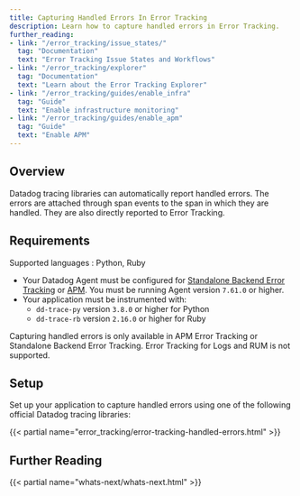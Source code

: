 ```yaml
---
title: Capturing Handled Errors In Error Tracking
description: Learn how to capture handled errors in Error Tracking.
further_reading:
- link: "/error_tracking/issue_states/"
  tag: "Documentation"
  text: "Error Tracking Issue States and Workflows"
- link: "/error_tracking/explorer"
  tag: "Documentation"
  text: "Learn about the Error Tracking Explorer"
- link: "/error_tracking/guides/enable_infra"
  tag: "Guide"
  text: "Enable infrastructure monitoring"
- link: "/error_tracking/guides/enable_apm"
  tag: "Guide"
  text: "Enable APM"
---
```


## Overview

Datadog tracing libraries can automatically report handled errors. The errors are attached through span events to the span in which they are handled. They are also directly reported to Error Tracking.

## Requirements
Supported languages
: Python, Ruby

- Your Datadog Agent must be configured for [Standalone Backend Error Tracking][1] or [APM][2]. You must be running Agent version `7.61.0` or higher.
- Your application must be instrumented with:
  - `dd-trace-py` version `3.8.0` or higher for Python
  - `dd-trace-rb` version `2.16.0` or higher for Ruby

Capturing handled errors is only available in APM Error Tracking or Standalone Backend Error Tracking. Error Tracking for Logs and RUM is not supported.

## Setup

Set up your application to capture handled errors using one of the following official Datadog tracing libraries:

{{< partial name="error_tracking/error-tracking-handled-errors.html" >}}


## Further Reading

{{< partial name="whats-next/whats-next.html" >}}

[1]: /error_tracking/backend/getting_started
[2]: /error_tracking/apm
